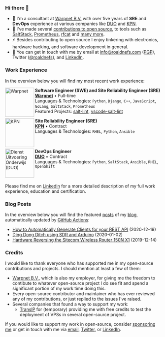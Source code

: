 ### Hi there 👋
- 🔭 I'm a consultant at [Warpnet B.V.](https://warpnet.nl) with over five years of **SRE** and **DevOps** experience at various companies like [DUO](https://duo.nl/) and [KPN](https://www.kpn.com/).
- 🌱 I've made several [contributions to open source](https://github.com/roaldnefs), to tools such as [SaltStack](https://github.com/saltstack/salt/pulls?q=is%3Apr+author%3Aroaldnefs), [Prometheus](https://github.com/prometheus/client_golang/pulls?q=is%3Apr+author%3Aroaldnefs), [rfcat](https://github.com/atlas0fd00m/rfcat/pulls?q=is%3Apr+author%3Aroaldnefs) and [many more](https://github.com/roaldnefs).
- ⚡ Besides contributing to open source I enjoy tinkering with electronics, hardware hacking, and software development in general.
- 💬 You can get in touch with me by email at [info@roaldnefs.com](mailto:info@roaldnefs.com) ([PGP](https://roaldnefs.com/roaldnefs-2020.asc)), Twitter ([@roaldnefs](https://twitter.com/roaldnefs)), and [LinkedIn](https://www.linkedin.com/in/roaldnefs/).

### Work Experience
In the overview below you will find my most recent work experience:

[<img align="left" height="94px" width="94px" alt="Warpnet" src="https://avatars.githubusercontent.com/u/5047569?s=200&v=4"/>](https://warpnet.nl/)

**Software Engineer (SWE) and Site Reliability Engineer (SRE)** \
[**Warpnet**](https://warpnet.nl/) • Full-time \
Languages & Technologies: `Python`, `Django`, `C++`, `JavaScript`, `GoLang`, `SaltStack`, `Prometheus` \
Featured Projects: [salt-lint](https://github.com/warpnet/salt-lint), [vscode-salt-lint](https://github.com/warpnet/vscode-salt-lint)
<br/>

[<img align="left" height="94px" width="94px" alt="KPN" src="https://media-exp1.licdn.com/dms/image/C4D0BAQHG-gVjZV6mrw/company-logo_200_200/0/1604394679834?e=1636588800&v=beta&t=vb3CopQ5KEaiwioRV5aYFIemQUw5H3C_ilPmpkQHDX4"/>](https://www.kpn.com/)

**Site Reliability Engineer (SRE)** \
[**KPN**](https://www.kpn.com/) • Contract \
Languages & Technologies: `RHEL`, `Python`, `Ansible`\
<br/>
<br/>

[<img align="left" height="94px" width="94px" alt="Dienst Uitvoering Onderwijs (DUO)" src="https://media-exp1.licdn.com/dms/image/C4D0BAQHjgPhHoVWNBw/company-logo_200_200/0/1519898606850?e=1636588800&v=beta&t=agD_7d9PqlxI8rCgZrGuAkLZjAOWxiqJgNWvzupLwtc"/>](https://duo.nl/)

**DevOps Engineer** \
[**DUO**](https://duo.nl/) • Contract \
Languages & Technologies: `Python`, `SaltStack`, `Ansible`, `RHEL`, `OpenShift` \
<br/>
<br/>

Please find me on [LinkedIn](https://www.linkedin.com/in/roaldnefs/) for a more detailed description of my full work experience, education and certification.

### Blog Posts
In the overview below you will find the featured [posts](https://roaldnefs.com/posts/) of my [blog](https://roaldnefs.com/), automatically updated by [GitHub Actions](https://github.com/roaldnefs/roaldnefs/actions?query=workflow%3A%22Update+README.md%22):

<!-- BLOG_START -->
- [How to Automatically Generate Clients for your REST API](https://roaldnefs.com/posts/2020/12/how-to-automatically-generate-clients-for-your-rest-api/) (2020-12-19)
- [Ding Dong Ditch using SDR and Arduino](https://roaldnefs.com/posts/2020/01/ding-dong-ditch-using-sdr-and-arduino/) (2020-01-02)
- [Hardware Reversing the Sitecom Wireless Router 150N X1](https://roaldnefs.com/posts/2019/12/hardware-reverse-a-wireless-router/) (2019-12-14)
<!-- BLOG_END -->

### Credits
I would like to thank everyone who has supported me in my open-source contributions and projects. I should mention at least a few of them:

- [Warpnet B.V.](https://warpnet.nl), which is also my employer, for giving me the freedom to contibute to whatever open-source project I do see fit and spend a significant portion of my work time doing this.
- Every open-source contributor and maintainer who has ever reviewed any of my contributions, or just replied to the issues I've raised.
- Several companies that found a way to support my work:
  - [TransIP](https://www.transip.eu/) for (temporary) providing me with free credits to test the deployment of VPSs in several open-source project.

If you would like to support my work in open-source, consider [sponsoring me](https://github.com/sponsors/roaldnefs) or get in touch with me via [email](mailto:info@roaldnefs.com), [Twitter](https://twitter.com/roaldnefs), or [LinkedIn](https://www.linkedin.com/in/roaldnefs/).
